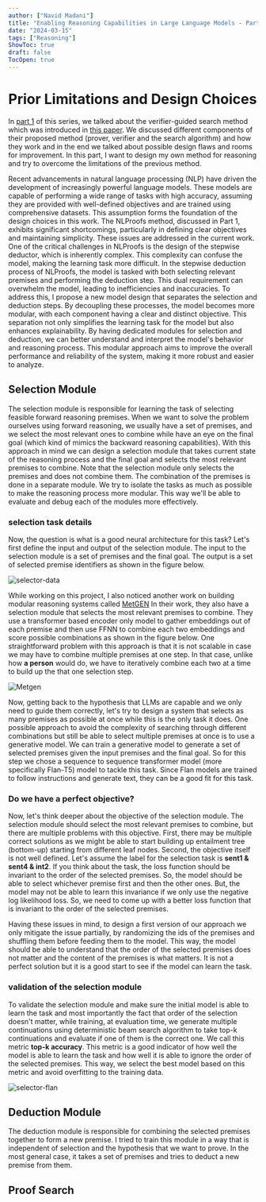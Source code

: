```yaml
---
author: ["Navid Madani"]
title: "Enabling Reasoning Capabilities in Large Language Models - Part 2"
date: "2024-03-15"
tags: ["Reasoning"]
ShowToc: true
draft: false
TocOpen: true
---
```



# Prior Limitations and Design Choices

In [part 1](https://navidmdn.github.io/homepage/blog/reasoning-verifier-guided-search-emnlp22/) of this series, we talked
about the verifier-guided search method which was introduced in [this paper](https://arxiv.org/abs/2205.12443). We
discussed different components of their proposed method (prover, verifier and the search algorithm) and how they work and
in the end we talked about possible design flaws and rooms for improvement. In this part, I want to design my own method
for reasoning and try to overcome the limitations of the previous method.



Recent advancements in natural language processing (NLP) have driven the development of increasingly powerful language models.
These models are capable of performing a wide range of tasks with high accuracy, assuming they are provided with well-defined objectives and are trained using comprehensive datasets. This assumption forms the foundation of the design choices in this work.
The NLProofs method, discussed in Part 1, exhibits significant shortcomings, particularly in defining clear objectives and
maintaining simplicity. These issues are addressed in the current work. One of the critical challenges in NLProofs is
the design of the stepwise deductor, which is inherently complex. This complexity can confuse the model, making the 
learning task more difficult. In the stepwise deduction process of NLProofs, the model is tasked with both selecting
relevant premises and performing the deduction step. This dual requirement can overwhelm the model,
leading to inefficiencies and inaccuracies. To address this, I propose a new model design that separates the selection 
and deduction steps. By decoupling these processes, the model becomes more modular, with each component having a 
clear and distinct objective. This separation not only simplifies the learning task for the model but also enhances
explainability. By having dedicated modules for selection and deduction, we can better understand and interpret 
the model's behavior and reasoning process. This modular approach aims to improve the overall performance and
reliability of the system, making it more robust and easier to analyze.

## Selection Module

The selection module is responsible for learning the task of selecting feasible forward reasoning premises. When we want
to solve the problem ourselves using forward reasoning, we usually have a set of premises, and we select the most relevant
ones to combine while have an eye on the final goal (which kind of mimics the backward reasoning capabilities).
With this approach in mind we can design a selection module that takes current state of the reasoning process and the
final goal and selects the most relevant premises to combine.
Note that the selection module only selects the premises and does not combine them. The combination of the premises is
done in a separate module. We try to isolate the tasks as much as possible to make the reasoning process more modular. This
way we'll be able to evaluate and debug each of the modules more effectively.

### selection task details

Now, the question is what is a good neural architecture for this task? Let's first define the input and output of the
selection module. The input to the selection module is a set of premises and the final goal. The output is a set of selected
premise identifiers as shown in the figure below.

![selector-data](/homepage/images/selector_inp_out.png)

While working on this project, I also noticed another work on building modular reasoning systems called [MetGEN](https://aclanthology.org/2022.findings-naacl.145/)
In their work, they also have a selection module that selects the most relevant premises to combine. They use a transformer based
encoder only model to gather embeddings out of each premise and then use FFNN to combine each two embeddings and score possible
combinations as shown in the figure below. One straightforward problem with this approach is that it is not scalable in case we may have to combine multiple
premises at one step. In that case, unlike how **a person** would do, we have to iteratively combine each two at a time to build up
the that one selection step. 

![Metgen](/homepage/images/metgen-selector.png)

Now, getting back to the hypothesis that LLMs are capable and we only need to guide them correctly, let's try to design a 
system that selects as many premises as possible at once while this is the only task it does. One possible approach to avoid the
complexity of searching through different combinations but still be able to select multiple premises at once is to use a 
generative model. We can train a generative model to generate a set of selected premises given the input premises and the final goal.
So for this step we chose a sequence to sequence transformer model (more specifically Flan-T5) model to tackle this task.
Since Flan models are trained to follow instructions and generate text, they can be a good fit for this task.

### Do we have a perfect objective?

Now, let's think deeper about the objective of the selection module. The selection module should select the most relevant
premises to combine, but there are multiple problems with this objective. First, there may be multiple correct solutions
as we might be able to start building up entailment tree (bottom-up) starting from different leaf nodes. Second, the objective
itself is not well defined. Let's assume the label for the selection task is **sent1 & sent4 & int2**. If you think about 
the task, the loss function should be invariant to the order of the selected premises. So, the model should be able to select
whichever premise first and then the other ones. But, the model may not be able to learn this invariance if we only use the
negative log likelihood loss. So, we need to come up with a better loss function that is invariant to the order of the selected
premises.

Having these issues in mind, to design a first version of our approach we only mitigate the issue partially, by 
randomizing the ids of the premises and shuffling them before feeding them to the model. This way, the model should be able
to understand that the order of the selected premises does not matter and the content of the premises is what matters.
It is not a perfect solution but it is a good start to see if the model can learn the task. 

### validation of the selection module

To validate the selection module and make sure the initial model is able to learn the task and most importantly the fact
that order of the selection doesn't matter, while training, at evaluation time, we generate multiple continuations using 
deterministic beam search algorithm to take top-k continuations and evaluate if one of them is the correct one. We call this
metric **top-k accuracy**. This metric is a good indicator of how well the model is able to learn the task and how well it
is able to ignore the order of the selected premises. This way, we select the best model based on this metric and avoid
overfitting to the training data.

![selector-flan](/homepage/images/selector-flan.png)

## Deduction Module

The deduction module is responsible for combining the selected premises together to form a new premise. I tried to train
this module in a way that is independent of selection and the hypothesis that we want to prove. In the most general case,
it takes a set of premises and tries to deduct a new premise from them.

## Proof Search